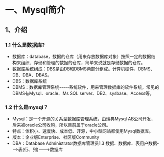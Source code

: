 # 一、Mysql简介

## 1、介绍

### 1.1 什么是数据库?

- 数据库：database，数据的仓库（用来存放数据库对象）按照一定的数据结构来组织、存储和管理的数据的仓库，简单来说就是存储数据的仓库。
- 数据库系统组成：DBS是由DB和DBMS两部分组成。计算机硬件、DBMS、DB、DBA、DBAS。
- DBS：数据库系统
- DBMS：数据库管理系统-----系统软件，用来管理数据库的软件系统，常见的DBMS有Mysql、oracle、Ms SQL server、DB2、sysbase、Access等。

### 1.2 什么是mysql？

- Mysql：是一个开源的关系型数据库管理系统，由瑞典Mysql AB公司开发，后来被oracle公司收购，所以目前属于oracle公司。
- 特点：体积小、速度快、成本低、开源，中小型网站都使用Mysql数据库。
- 版本：企业版Enterprise、社区版Community
- DBA：Database Administrator数据库管理员1.3 数据、数据库、表用户数据--->表(行、列)--->数据库